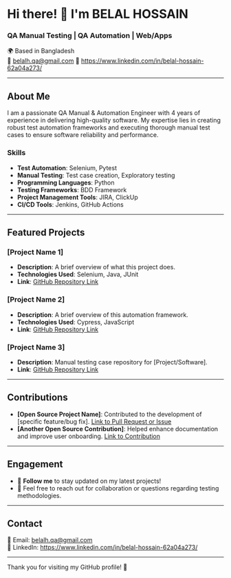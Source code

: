 # Hi there! 👋 I'm BELAL HOSSAIN

### QA Manual Testing | QA Automation | Web/Apps

🌍 Based in Bangladesh  
📧 belalh.qa@gmail.com
🔗 https://www.linkedin.com/in/belal-hossain-62a04a273/

---

## About Me

I am a passionate QA Manual & Automation Engineer with 4 years of experience in delivering high-quality software. My expertise lies in creating robust test automation frameworks and executing thorough manual test cases to ensure software reliability and performance.

### Skills
- **Test Automation**: Selenium, Pytest
- **Manual Testing**: Test case creation, Exploratory testing
- **Programming Languages**: Python
- **Testing Frameworks**: BDD Framework
- **Project Management Tools**: JIRA, ClickUp
- **CI/CD Tools**: Jenkins, GitHub Actions

---

## Featured Projects

### [Project Name 1]
- **Description**: A brief overview of what this project does.
- **Technologies Used**: Selenium, Java, JUnit
- **Link**: [GitHub Repository Link](#)

### [Project Name 2]
- **Description**: A brief overview of this automation framework.
- **Technologies Used**: Cypress, JavaScript
- **Link**: [GitHub Repository Link](#)

### [Project Name 3]
- **Description**: Manual testing case repository for [Project/Software].
- **Link**: [GitHub Repository Link](#)

---

## Contributions

- **[Open Source Project Name]**: Contributed to the development of [specific feature/bug fix]. [Link to Pull Request or Issue](#)
- **[Another Open Source Contribution]**: Helped enhance documentation and improve user onboarding. [Link to Contribution](#)

---

## Engagement

- 🌟 **Follow me** to stay updated on my latest projects!
- 💬 Feel free to reach out for collaboration or questions regarding testing methodologies.

---

## Contact

📧 Email: belalh.qa@gmail.com  
🔗 LinkedIn: https://www.linkedin.com/in/belal-hossain-62a04a273/

---

Thank you for visiting my GitHub profile! 🚀
